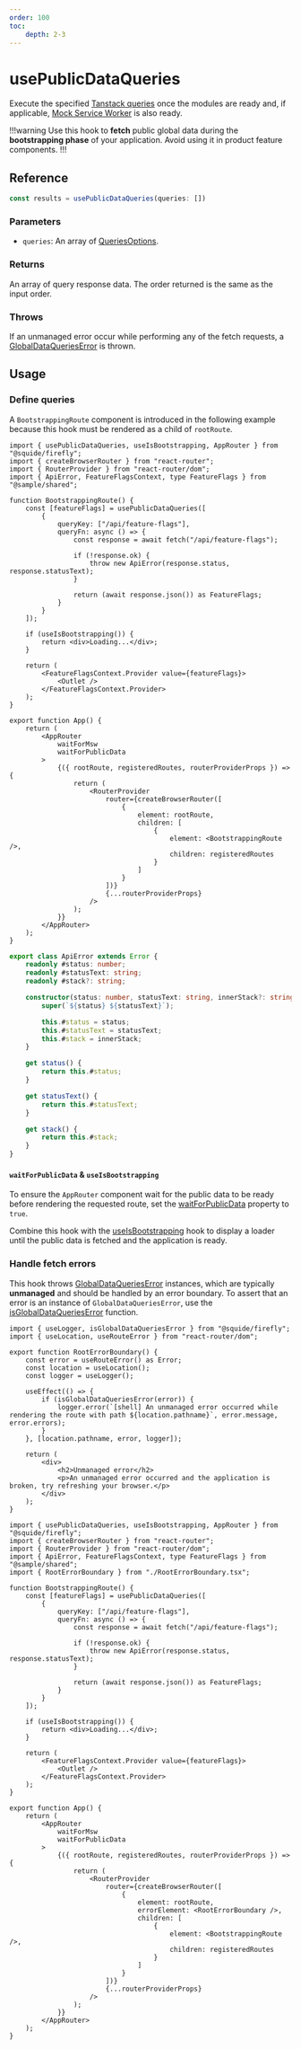 ```yaml
---
order: 100
toc:
    depth: 2-3
---
```


# usePublicDataQueries

Execute the specified [Tanstack queries](https://tanstack.com/query/latest/docs/framework/react/reference/useQueries) once the modules are ready and, if applicable, [Mock Service Worker](https://mswjs.io/) is also ready.

!!!warning
Use this hook to **fetch** public global data during the **bootstrapping phase** of your application. Avoid using it in product feature components.
!!!

## Reference

```ts
const results = usePublicDataQueries(queries: [])
```

### Parameters

- `queries`: An array of [QueriesOptions](https://tanstack.com/query/latest/docs/framework/react/reference/useQueries).

### Returns

An array of query response data. The order returned is the same as the input order.

### Throws

If an unmanaged error occur while performing any of the fetch requests, a [GlobalDataQueriesError](./isGlobalDataQueriesError.md#globaldataquerieserror) is thrown.

## Usage

### Define queries

A `BootstrappingRoute` component is introduced in the following example because this hook must be rendered as a child of `rootRoute`.

```tsx !#7-20,22-24,37,47 host/src/App.tsx
import { usePublicDataQueries, useIsBootstrapping, AppRouter } from "@squide/firefly";
import { createBrowserRouter } from "react-router";
import { RouterProvider } from "react-router/dom";
import { ApiError, FeatureFlagsContext, type FeatureFlags } from "@sample/shared";

function BootstrappingRoute() {
    const [featureFlags] = usePublicDataQueries([
        {
            queryKey: ["/api/feature-flags"],
            queryFn: async () => {
                const response = await fetch("/api/feature-flags");

                if (!response.ok) {
                    throw new ApiError(response.status, response.statusText);
                }

                return (await response.json()) as FeatureFlags;
            }
        }
    ]);

    if (useIsBootstrapping()) {
        return <div>Loading...</div>;
    }

    return (
        <FeatureFlagsContext.Provider value={featureFlags}>
            <Outlet />
        </FeatureFlagsContext.Provider>
    );
}

export function App() {
    return (
        <AppRouter 
            waitForMsw
            waitForPublicData
        >
            {({ rootRoute, registeredRoutes, routerProviderProps }) => {
                return (
                    <RouterProvider
                        router={createBrowserRouter([
                            {
                                element: rootRoute,
                                children: [
                                    {
                                        element: <BootstrappingRoute />,
                                        children: registeredRoutes
                                    }
                                ]
                            }
                        ])}
                        {...routerProviderProps}
                    />
                );
            }}
        </AppRouter>
    );
}
```

```ts shared/src/apiError.ts
export class ApiError extends Error {
    readonly #status: number;
    readonly #statusText: string;
    readonly #stack?: string;

    constructor(status: number, statusText: string, innerStack?: string) {
        super(`${status} ${statusText}`);

        this.#status = status;
        this.#statusText = statusText;
        this.#stack = innerStack;
    }

    get status() {
        return this.#status;
    }

    get statusText() {
        return this.#statusText;
    }

    get stack() {
        return this.#stack;
    }
}
```

#### `waitForPublicData` & `useIsBootstrapping`

To ensure the `AppRouter` component wait for the public data to be ready before rendering the requested route, set the [waitForPublicData](../routing/appRouter.md#delay-rendering-until-the-public-data-is-ready) property to `true`.

Combine this hook with the [useIsBootstrapping](../routing/useIsBootstrapping.md) hook to display a loader until the public data is fetched and the application is ready.

### Handle fetch errors

This hook throws [GlobalDataQueriesError](./isGlobalDataQueriesError.md#globaldataquerieserror) instances, which are typically **unmanaged** and should be handled by an error boundary. To assert that an error is an instance of `GlobalDataQueriesError`, use the [isGlobalDataQueriesError](./isGlobalDataQueriesError.md) function.

```tsx !#10 host/src/RootErrorBoundary.tsx
import { useLogger, isGlobalDataQueriesError } from "@squide/firefly";
import { useLocation, useRouteError } from "react-router/dom";

export function RootErrorBoundary() {
    const error = useRouteError() as Error;
    const location = useLocation();
    const logger = useLogger();

    useEffect(() => {
        if (isGlobalDataQueriesError(error)) {
            logger.error(`[shell] An unmanaged error occurred while rendering the route with path ${location.pathname}`, error.message, error.errors);
        }
    }, [location.pathname, error, logger]);

    return (
        <div>
            <h2>Unmanaged error</h2>
            <p>An unmanaged error occurred and the application is broken, try refreshing your browser.</p>
        </div>
    );
}
```

```tsx !#46 host/src/App.tsx
import { usePublicDataQueries, useIsBootstrapping, AppRouter } from "@squide/firefly";
import { createBrowserRouter } from "react-router";
import { RouterProvider } from "react-router/dom";
import { ApiError, FeatureFlagsContext, type FeatureFlags } from "@sample/shared";
import { RootErrorBoundary } from "./RootErrorBoundary.tsx";

function BootstrappingRoute() {
    const [featureFlags] = usePublicDataQueries([
        {
            queryKey: ["/api/feature-flags"],
            queryFn: async () => {
                const response = await fetch("/api/feature-flags");

                if (!response.ok) {
                    throw new ApiError(response.status, response.statusText);
                }

                return (await response.json()) as FeatureFlags;
            }
        }
    ]);

    if (useIsBootstrapping()) {
        return <div>Loading...</div>;
    }

    return (
        <FeatureFlagsContext.Provider value={featureFlags}>
            <Outlet />
        </FeatureFlagsContext.Provider>
    );
}

export function App() {
    return (
        <AppRouter 
            waitForMsw
            waitForPublicData
        >
            {({ rootRoute, registeredRoutes, routerProviderProps }) => {
                return (
                    <RouterProvider
                        router={createBrowserRouter([
                            {
                                element: rootRoute,
                                errorElement: <RootErrorBoundary />,
                                children: [
                                    {
                                        element: <BootstrappingRoute />,
                                        children: registeredRoutes
                                    }
                                ]
                            }
                        ])}
                        {...routerProviderProps}
                    />
                );
            }}
        </AppRouter>
    );
}
```
